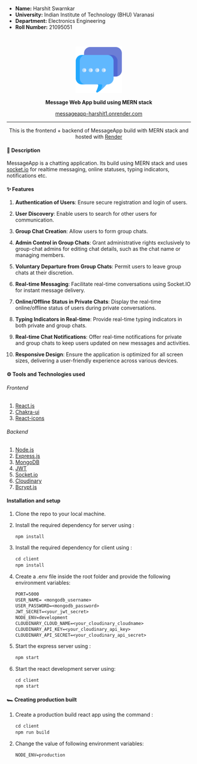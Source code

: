 * **Name:** Harshit Swarnkar  
* **University:** Indian Institute of Technology (BHU) Varanasi  
* **Department:** Electronics Engineering
* **Roll Number:** 21095051
<br/>

<p align='center'>
<img src='./client/public/logo192.png'  width='25%'>
</p>
<p align='center'>
<b>Message Web App build using MERN stack</b>
</p>
<p align='center'>
<a href='https://tomper-chat.onrender.com/' target='_blank'>messageapp-harshit1.onrender.com</a>
</p>

---

<p align='center'>
This is the frontend + backend of MessageApp build with MERN stack and hosted with <a href='https://www.render.com/' target='_blank'>Render</a>
</p>

#### 🧾 Description

MessageApp is a chatting application. Its build using MERN stack and uses <a href='https://socket.io/'>socket.io</a> for realtime messaging, online statuses, typing indicators, notifications etc.

#### ✨ Features

1. **Authentication of Users**: Ensure secure registration and login of users.

2. **User Discovery**: Enable users to search for other users for communication.

3. **Group Chat Creation**: Allow users to form group chats.

4. **Admin Control in Group Chats**: Grant administrative rights exclusively to group-chat admins for editing chat details, such as the chat name or managing members.

5. **Voluntary Departure from Group Chats**: Permit users to leave group chats at their discretion.

6. **Real-time Messaging**: Facilitate real-time conversations using Socket.IO for instant message delivery.

7. **Online/Offline Status in Private Chats**: Display the real-time online/offline status of users during private conversations.

8. **Typing Indicators in Real-time**: Provide real-time typing indicators in both private and group chats.

9. **Real-time Chat Notifications**: Offer real-time notifications for private and group chats to keep users updated on new messages and activities.

10. **Responsive Design**: Ensure the application is optimized for all screen sizes, delivering a user-friendly experience across various devices.


#### ⚙ Tools and Technologies used

###### Frontend

1. [React.js](https://reactjs.org/)
2. [Chakra-ui](https://chakra-ui.com/)
3. [React-icons](https://react-icons.github.io/react-icons/)

###### Backend

1. [Node.js](https://nodejs.org/en/)
2. [Express.js](https://expressjs.com/)
3. [MongoDB](https://www.mongodb.com/)
4. [JWT](https://jwt.io/)
5. [Socket.io](https://socket.io/)
6. [Cloudinary](https://cloudinary.com/)
7. [Bcrypt.js](https://github.com/dcodeIO/bcrypt.js)

#### Installation and setup

1. Clone the repo to your local machine.
2. Install the required dependency for server using :

   ```javascript
   npm install
   ```

3. Install the required dependency for client using :

   ```javascript
   cd client
   npm install
   ```

4. Create a .env file inside the root folder and provide the following environment variables:

   ```env
   PORT=5000
   USER_NAME= <mongodb_username>
   USER_PASSWORD=<mongodb_password>
   JWT_SECRET=<your_jwt_secret>
   NODE_ENV=development
   CLOUDINARY_CLOUD_NAME=<your_cloudinary_cloudname>
   CLOUDINARY_API_KEY=<your_cloudinary_api_key>
   CLOUDINARY_API_SECRET=<your_cloudinary_api_secret>
   ```

5. Start the express server using :

   ```javascript
   npm start
   ```

6. Start the react development server using:

   ```javascrip
   cd client
   npm start
   ```

#### 🏎 Creating production built

1. Create a production build react app using the command :

   ```javascript
   cd client
   npm run build
   ```

2. Change the value of following environment variables:

   ```env
   NODE_ENV=production
   ```

<br>
<br>
<br>
